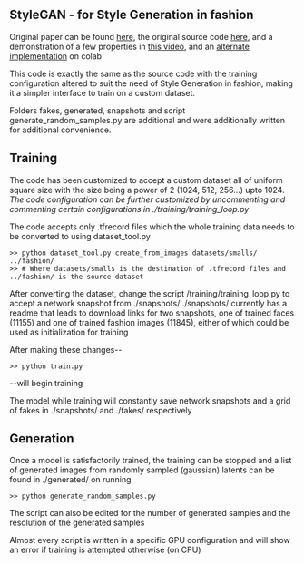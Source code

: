 ## StyleGAN - for Style Generation in fashion

Original paper can be found [here](https://arxiv.org/pdf/1812.04948.pdf), the original source code [here](https://github.com/NVlabs/stylegan), and a demonstration of a few properties in [this video](https://www.youtube.com/watch?v=kSLJriaOumA&feature=youtu.be), and an [alternate implementation](https://colab.research.google.com/drive/1wsxc0lZzu1wQv6Wy3iJrA1wAt3B27SKQ#scrollTo=C1ME1QLCtme5) on colab

This code is exactly the same as the source code with the training configuration altered to suit the need of Style Generation in fashion, making it a simpler interface to train on a custom dataset.  

Folders fakes, generated, snapshots and script generate_random_samples.py are additional and were additionally written for  additional convenience.

## Training

The code has been customized to accept a custom dataset all of uniform square size with the size being a power of 2 (1024, 512, 256...) upto 1024.
*The code configuration can be further customized by uncommenting and commenting certain configurations in ./training/training_loop.py*

The code accepts only .tfrecord files which the whole training data needs to be converted to using dataset_tool.py 

    >> python dataset_tool.py create_from_images datasets/smalls/ ../fashion/
    >> # Where datasets/smalls is the destination of .tfrecord files and ../fashion/ is the source dataset

After converting the dataset, change the script /training/training_loop.py to accept a network snapshot from ./snapshots/ 
./snapshots/ currently has a readme that leads to download links for two snapshots, one of trained faces (11155) and one of trained fashion images (11845), either of which could be used as initialization for training

After making these changes-- 

    >> python train.py

--will begin training

The model while training will constantly save network snapshots and a grid of fakes in ./snapshots/ and ./fakes/ respectively

## Generation

Once a model is satisfactorily trained, the training can be stopped and a list of generated images from randomly sampled (gaussian) latents can be found in ./generated/ on running 

    >> python generate_random_samples.py

The script can also be edited for the number of generated samples and the resolution of the generated samples

Almost every script is written in a specific GPU configuration and will show an error if training is attempted otherwise (on CPU)

